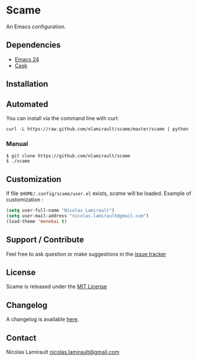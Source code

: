 # Scame

An Emacs configuration.

## Dependencies

- [Emacs 24](http://wikemacs.org/wiki/Installing_Emacs)
- [Cask](https://github.com/cask/cask)


## Installation

## Automated

You can install via the command line with curl:

	curl -L https://raw.github.com/nlamirault/scame/master/scame | python


### Manual

    $ git clone https://github.com/nlamirault/scame
    $ ./scame


## Customization

If file `$HOME/.config/scame/user.el` exists, *scame* will be loaded.
Example of customization :

```lisp
(setq user-full-name "Nicolas Lamirault")
(setq user-mail-address "nicolas.lamirault@gmail.com")
(load-theme 'monokai t)
```


## Support / Contribute

Feel free to ask question or make suggestions in the [issue tracker](https://github.com/nlamirault/scame/issues)


## License

Scame is released under the [MIT License](LICENSE)


## Changelog

A changelog is available [here](ChangeLog.md).


## Contact

Nicolas Lamirault <nicolas.lamirault@gmail.com>
